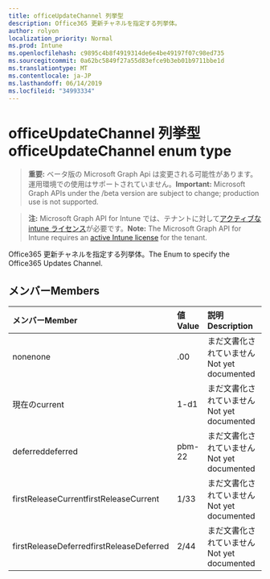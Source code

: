 ```yaml
---
title: officeUpdateChannel 列挙型
description: Office365 更新チャネルを指定する列挙体。
author: rolyon
localization_priority: Normal
ms.prod: Intune
ms.openlocfilehash: c9895c4b8f4919314de6e4be49197f07c98ed735
ms.sourcegitcommit: 0a62bc5849f27a55d83efce9b3eb01b9711bbe1d
ms.translationtype: MT
ms.contentlocale: ja-JP
ms.lasthandoff: 06/14/2019
ms.locfileid: "34993334"
---
```

# <a name="officeupdatechannel-enum-type"></a><span data-ttu-id="cd89b-103">officeUpdateChannel 列挙型</span><span class="sxs-lookup"><span data-stu-id="cd89b-103">officeUpdateChannel enum type</span></span>

> <span data-ttu-id="cd89b-104">**重要:** ベータ版の Microsoft Graph Api は変更される可能性があります。運用環境での使用はサポートされていません。</span><span class="sxs-lookup"><span data-stu-id="cd89b-104">**Important:** Microsoft Graph APIs under the /beta version are subject to change; production use is not supported.</span></span>

> <span data-ttu-id="cd89b-105">**注:** Microsoft Graph API for Intune では、テナントに対して[アクティブな intune ライセンス](https://go.microsoft.com/fwlink/?linkid=839381)が必要です。</span><span class="sxs-lookup"><span data-stu-id="cd89b-105">**Note:** The Microsoft Graph API for Intune requires an [active Intune license](https://go.microsoft.com/fwlink/?linkid=839381) for the tenant.</span></span>

<span data-ttu-id="cd89b-106">Office365 更新チャネルを指定する列挙体。</span><span class="sxs-lookup"><span data-stu-id="cd89b-106">The Enum to specify the Office365 Updates Channel.</span></span>

## <a name="members"></a><span data-ttu-id="cd89b-107">メンバー</span><span class="sxs-lookup"><span data-stu-id="cd89b-107">Members</span></span>
|<span data-ttu-id="cd89b-108">メンバー</span><span class="sxs-lookup"><span data-stu-id="cd89b-108">Member</span></span>|<span data-ttu-id="cd89b-109">値</span><span class="sxs-lookup"><span data-stu-id="cd89b-109">Value</span></span>|<span data-ttu-id="cd89b-110">説明</span><span class="sxs-lookup"><span data-stu-id="cd89b-110">Description</span></span>|
|:---|:---|:---|
|<span data-ttu-id="cd89b-111">none</span><span class="sxs-lookup"><span data-stu-id="cd89b-111">none</span></span>|<span data-ttu-id="cd89b-112">.0</span><span class="sxs-lookup"><span data-stu-id="cd89b-112">0</span></span>|<span data-ttu-id="cd89b-113">まだ文書化されていません</span><span class="sxs-lookup"><span data-stu-id="cd89b-113">Not yet documented</span></span>|
|<span data-ttu-id="cd89b-114">現在の</span><span class="sxs-lookup"><span data-stu-id="cd89b-114">current</span></span>|<span data-ttu-id="cd89b-115">1-d</span><span class="sxs-lookup"><span data-stu-id="cd89b-115">1</span></span>|<span data-ttu-id="cd89b-116">まだ文書化されていません</span><span class="sxs-lookup"><span data-stu-id="cd89b-116">Not yet documented</span></span>|
|<span data-ttu-id="cd89b-117">deferred</span><span class="sxs-lookup"><span data-stu-id="cd89b-117">deferred</span></span>|<span data-ttu-id="cd89b-118">pbm-2</span><span class="sxs-lookup"><span data-stu-id="cd89b-118">2</span></span>|<span data-ttu-id="cd89b-119">まだ文書化されていません</span><span class="sxs-lookup"><span data-stu-id="cd89b-119">Not yet documented</span></span>|
|<span data-ttu-id="cd89b-120">firstReleaseCurrent</span><span class="sxs-lookup"><span data-stu-id="cd89b-120">firstReleaseCurrent</span></span>|<span data-ttu-id="cd89b-121">1/3</span><span class="sxs-lookup"><span data-stu-id="cd89b-121">3</span></span>|<span data-ttu-id="cd89b-122">まだ文書化されていません</span><span class="sxs-lookup"><span data-stu-id="cd89b-122">Not yet documented</span></span>|
|<span data-ttu-id="cd89b-123">firstReleaseDeferred</span><span class="sxs-lookup"><span data-stu-id="cd89b-123">firstReleaseDeferred</span></span>|<span data-ttu-id="cd89b-124">2/4</span><span class="sxs-lookup"><span data-stu-id="cd89b-124">4</span></span>|<span data-ttu-id="cd89b-125">まだ文書化されていません</span><span class="sxs-lookup"><span data-stu-id="cd89b-125">Not yet documented</span></span>|





